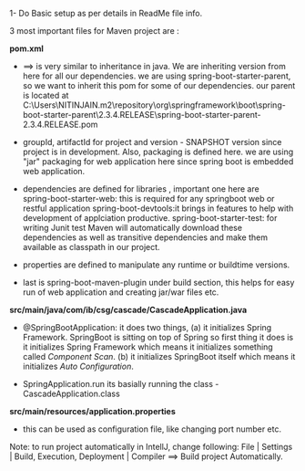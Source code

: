 
1- Do Basic setup as per details in ReadMe file info. 

3 most important files for Maven project are : 

**pom.xml**
- <parent> ==> 
   <parent> is very similar to inheritance in java. We are inheriting version from here for all our dependencies. 
   we are using spring-boot-starter-parent, so we want to inherit this pom for some of our dependencies. 
our parent is located at C:\Users\NITINJAIN\.m2\repository\org\springframework\boot\spring-boot-starter-parent\2.3.4.RELEASE\spring-boot-starter-parent-2.3.4.RELEASE.pom

- groupId, artifactId for project and version - SNAPSHOT version since project is in development. Also, packaging is defined here. we are using "jar" packaging for web application here since spring boot is embedded web application.

- dependencies are defined for libraries , important one here are  
   spring-boot-starter-web: this is required for any springboot web or restful application
   spring-boot-devtools:it brings in features to help with development of applciation productive. 
   spring-boot-starter-test: for writing Junit test
Maven will automatically download these dependencies as well as transitive dependencies and make them available as classpath in our project.    

- properties are defined to manipulate any runtime or buildtime versions. 
- last is spring-boot-maven-plugin under build section, this helps for easy run of web application and creating jar/war files etc. 

**src/main/java/com/ib/csg/cascade/CascadeApplication.java**
- @SpringBootApplication: it does two things, (a) it initializes Spring Framework. 
  SpringBoot is sitting on top of Spring so first thing it does is it initializes Spring Framework which means it initializes something called _Component Scan_. 
  (b) it initializes SpringBoot itself which means it initializes _Auto Configuration_. 
  
-  SpringApplication.run
   its basially running the class - CascadeApplication.class

**src/main/resources/application.properties**
- this can be used as configuration file, like changing port number etc. 

Note: 
to run project automatically in IntellJ, change following:
File | Settings | Build, Execution, Deployment | Compiler ==> Build project Automatically. 
